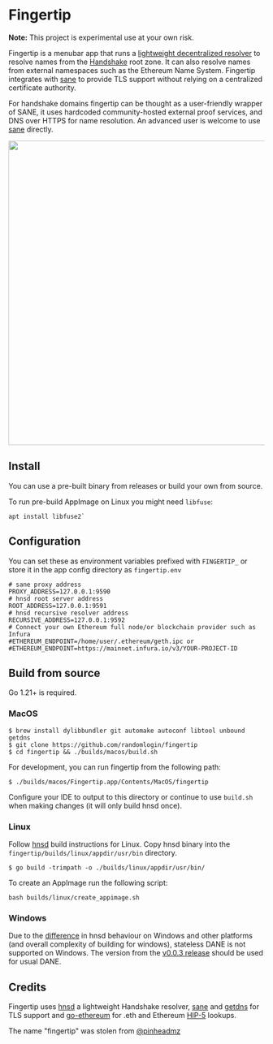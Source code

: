 # Fingertip

**Note:** This project is experimental use at your own risk.

Fingertip is a menubar app that runs a [lightweight decentralized resolver](https://github.com/handshake-org/hnsd) to resolve names from the [Handshake](https://handshake.org) root zone. It can also resolve names from external namespaces such as the Ethereum Name System. Fingertip integrates with [sane](https://github.com/randomlogin/sane) to provide TLS support without relying on a centralized certificate authority. 

For handshake domains fingertip can be thought as a user-friendly wrapper of SANE, it uses hardcoded community-hosted external proof services, and DNS over HTTPS for name resolution. An advanced user is welcome to use [sane](https://github.com/randomlogin/sane) directly.


<img width="600" src="https://user-images.githubusercontent.com/41967894/127166063-fedf072c-fa5e-45e3-acac-bfb46f256831.png" />

## Install

You can use a pre-built binary from releases or build your own from source.

To run pre-build AppImage on Linux you might need `libfuse`:

```
apt install libfuse2`
```

## Configuration
You can set these as environment variables prefixed with `FINGERTIP_` or store it in the app config directory as `fingertip.env`

```
# sane proxy address
PROXY_ADDRESS=127.0.0.1:9590
# hnsd root server address
ROOT_ADDRESS=127.0.0.1:9591
# hnsd recursive resolver address
RECURSIVE_ADDRESS=127.0.0.1:9592
# Connect your own Ethereum full node/or blockchain provider such as Infura
#ETHEREUM_ENDPOINT=/home/user/.ethereum/geth.ipc or
#ETHEREUM_ENDPOINT=https://mainnet.infura.io/v3/YOUR-PROJECT-ID
```

## Build from source

Go 1.21+ is required.

### MacOS

```
$ brew install dylibbundler git automake autoconf libtool unbound getdns
$ git clone https://github.com/randomlogin/fingertip
$ cd fingertip && ./builds/macos/build.sh
```

For development, you can run fingertip from the following path:
```
$ ./builds/macos/Fingertip.app/Contents/MacOS/fingertip
```
        
Configure your IDE to output to this directory or continue to use `build.sh` when making changes (it will only build hnsd once).


### Linux

Follow [hnsd](https://github.com/handshake-org/hnsd) build instructions for Linux. Copy hnsd binary into the `fingertip/builds/linux/appdir/usr/bin` directory.

```
$ go build -trimpath -o ./builds/linux/appdir/usr/bin/
```

To create an AppImage run the following script: 

```
bash builds/linux/create_appimage.sh 
```

### Windows

Due to the [difference](https://github.com/handshake-org/hnsd/issues/128) in hnsd behaviour on Windows and other platforms (and overall complexity of building for windows), stateless DANE is not supported on Windows.
The version from the [v0.0.3 release](https://github.com/imperviousinc/fingertip/releases/tag/v0.0.3) should be used for usual DANE.


## Credits
Fingertip uses [hnsd](https://github.com/handshake-org/hnsd) a lightweight Handshake resolver, [sane](https://github.com/randomlogin/sane) and [getdns](https://getdnsapi.net/) for TLS support and [go-ethereum](https://github.com/ethereum/go-ethereum) for .eth and Ethereum [HIP-5](https://github.com/handshake-org/HIPs/blob/master/HIP-0005.md) lookups.

The name "fingertip" was stolen from [@pinheadmz](https://github.com/pinheadmz)

